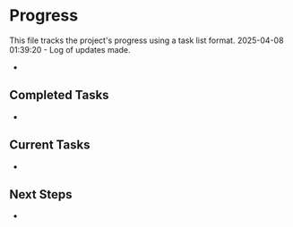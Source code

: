 # Progress

This file tracks the project's progress using a task list format.
2025-04-08 01:39:20 - Log of updates made.

*

## Completed Tasks

*   

## Current Tasks

*   

## Next Steps

*